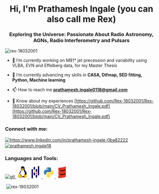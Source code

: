 <h1 align="center">Hi, I'm Prathamesh Ingale (you can also call me Rex)</h1>
<h3 align="center">Exploring the Universe: Passionate About Radio Astronomy, AGNs, Radio Interferometry and Pulsars</h3>

<p align="left"> <img src="https://komarev.com/ghpvc/?username=rex-18032001&label=Profile%20views&color=0e75b6&style=flat" alt="rex-18032001" /> </p>

- 🔭 I’m currently working on M81* jet precession and variability using VLBA, EVN and Effelberg data, for my Master Thesis

- 🌱 I’m currently advancing my skills in **CASA, Difmap, SED fitting, Python, Machine learning**

- 📫 How to reach me **prathamesh.ingale0118@gmail.com**

- 📄 Know about my experiences [https://github.com/Rex-18032001/Rex-18032001/blob/main/CV_Prathamesh_Ingale.pdf](https://github.com/Rex-18032001/Rex-18032001/blob/main/CV_Prathamesh_Ingale.pdf)

<h3 align="left">Connect with me:</h3>
<p align="left">
<a href="https://linkedin.com/in/https://www.linkedin.com/in/prathamesh-ingale-0ba82222" target="blank"><img align="center" src="https://raw.githubusercontent.com/rahuldkjain/github-profile-readme-generator/master/src/images/icons/Social/linked-in-alt.svg" alt="https://www.linkedin.com/in/prathamesh-ingale-0ba82222" height="30" width="40" /></a>
<a href="https://instagram.com/prathamesh.ingale18" target="blank"><img align="center" src="https://raw.githubusercontent.com/rahuldkjain/github-profile-readme-generator/master/src/images/icons/Social/instagram.svg" alt="prathamesh.ingale18" height="30" width="40" /></a>
</p>

<h3 align="left">Languages and Tools:</h3>
<p align="left"> <a href="https://git-scm.com/" target="_blank" rel="noreferrer"> <img src="https://www.vectorlogo.zone/logos/git-scm/git-scm-icon.svg" alt="git" width="40" height="40"/> </a> <a href="https://www.linux.org/" target="_blank" rel="noreferrer"> <img src="https://raw.githubusercontent.com/devicons/devicon/master/icons/linux/linux-original.svg" alt="linux" width="40" height="40"/> </a> <a href="https://pandas.pydata.org/" target="_blank" rel="noreferrer"> <img src="https://raw.githubusercontent.com/devicons/devicon/2ae2a900d2f041da66e950e4d48052658d850630/icons/pandas/pandas-original.svg" alt="pandas" width="40" height="40"/> </a> <a href="https://www.python.org" target="_blank" rel="noreferrer"> <img src="https://raw.githubusercontent.com/devicons/devicon/master/icons/python/python-original.svg" alt="python" width="40" height="40"/> </a> <a href="https://www.scala-lang.org" target="_blank" rel="noreferrer"> <img src="https://raw.githubusercontent.com/devicons/devicon/master/icons/scala/scala-original.svg" alt="scala" width="40" height="40"/> </a> </p>



<p>&nbsp;<img align="center" src="https://github-readme-stats.vercel.app/api?username=rex-18032001&show_icons=true&locale=en" alt="rex-18032001" /></p>

